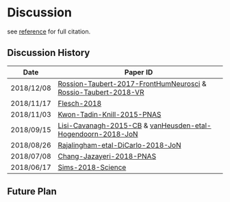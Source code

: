 # Discussion

see [reference](papers.md#full-reference) for full citation.

## Discussion History
|   Date   |             Paper ID             |
|----------|----------------------------------|
|2018/12/08|[Rossion-Taubert-2017-FrontHumNeurosci](paper.md#Rossion2017) & [Rossio-Taubert-2018-VR](paper.md#Rossion2018)|
|2018/11/17|[Flesch-2018](paper.md#Flesh2018)|
|2018/11/03|[Kwon-Tadin-Knill-2015-PNAS](papers.md#Kown2015)|
|2018/09/15|[Lisi-Cavanagh-2015-CB](papers.md#Lisi2015) & [vanHeusden-etal-Hogendoorn-2018-JoN](papers.md#vanHeusden2018)|
|2018/08/26|[Rajalingham-etal-DiCarlo-2018-JoN](papers.md#Rajalingham2018) |
|2018/07/08|[Chang-Jazayeri-2018-PNAS](papers.md#Chang2018)|
|2018/06/17|[Sims-2018-Science](papers.md#Sims2018)|

## Future Plan
